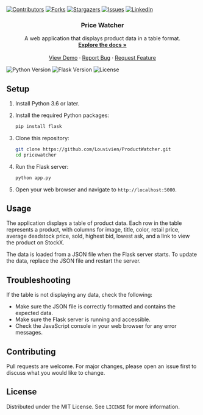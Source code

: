 [![Contributors][contributors-shield]][contributors-url]
[![Forks][forks-shield]][forks-url]
[![Stargazers][stars-shield]][stars-url]
[![Issues][issues-shield]][issues-url]
[![LinkedIn][linkedin-shield]][linkedin-url]

<p align="center">
  <h3 align="center">Price Watcher</h3>

  <p align="center">
    A web application that displays product data in a table format.
    <br />
    <a href="https://github.com/Louvivien/ProductWatcher"><strong>Explore the docs »</strong></a>
    <br />
    <br />
    <a href="https://productwatcher.fly.dev/">View Demo</a>
    ·
    <a href="https://github.com/Louvivien/ProductWatcher/issues">Report Bug</a>
    ·
    <a href="https://github.com/Louvivien/ProductWatcher/issues">Request Feature</a>
  </p>
</p>

![Python Version][python-image]
![Flask Version][flask-image]
![License][license-image]

## Setup

1. Install Python 3.6 or later.

2. Install the required Python packages:

    ```bash
    pip install flask
    ```

3. Clone this repository:

    ```bash
    git clone https://github.com/Louvivien/ProductWatcher.git
    cd pricewatcher
    ```

4. Run the Flask server:

    ```bash
    python app.py
    ```

5. Open your web browser and navigate to `http://localhost:5000`.

## Usage

The application displays a table of product data. Each row in the table represents a product, with columns for image, title, color, retail price, average deadstock price, sold, highest bid, lowest ask, and a link to view the product on StockX.

The data is loaded from a JSON file when the Flask server starts. To update the data, replace the JSON file and restart the server.

## Troubleshooting

If the table is not displaying any data, check the following:

- Make sure the JSON file is correctly formatted and contains the expected data.
- Make sure the Flask server is running and accessible.
- Check the JavaScript console in your web browser for any error messages.

## Contributing

Pull requests are welcome. For major changes, please open an issue first to discuss what you would like to change.

## License

Distributed under the MIT License. See `LICENSE` for more information.

[python-image]: https://img.shields.io/badge/python-v3.6+-blue.svg
[flask-image]: https://img.shields.io/badge/flask-v1.0.2-blue.svg
[license-image]: https://img.shields.io/badge/license-MIT-blue.svg


[contributors-shield]: https://img.shields.io/github/contributors/Louvivien/ProductWatcher.svg?style=for-the-badge
[contributors-url]: https://github.com/Louvivien/ProductWatcher/graphs/contributors
[forks-shield]: https://img.shields.io/github/forks/Louvivien/ProductWatcher.svg?style=for-the-badge
[forks-url]: https://github.com/Louvivien/ProductWatcher/network/members
[stars-shield]: https://img.shields.io/github/stars/Louvivien/ProductWatcher.svg?style=for-the-badge
[stars-url]: https://github.com/Louvivien/ProductWatcher/stargazers
[issues-shield]: https://img.shields.io/github/issues/Louvivien/ProductWatcher.svg?style=for-the-badge
[issues-url]: https://github.com/Louvivien/ProductWatcher/issues
[license-shield]: https://img.shields.io/github/license/Louvivien/ProductWatcher.svg?style=for-the-badge
[license-url]: https://github.com/Louvivien/ProductWatcher/blob/master/LICENSE.txt
[linkedin-shield]: https://img.shields.io/badge/-LinkedIn-black.svg?style=for-the-badge&logo=linkedin&colorB=555
[linkedin-url]: https://www.linkedin.com/in/vivienrichaud/
[Next.js]: https://img.shields.io/badge/next.js-000000?style=for-the-badge&logo=nextdotjs&logoColor=white
[Next-url]: https://nextjs.org/
[React.js]: https://img.shields.io/badge/React-20232A?style=for-the-badge&logo=react&logoColor=61DAFB
[React-url]: https://reactjs.org/
[Vue.js]: https://img.shields.io/badge/Vue.js-35495E?style=for-the-badge&logo=vuedotjs&logoColor=4FC08D
[Vue-url]: https://vuejs.org/
[Angular.io]: https://img.shields.io/badge/Angular-DD0031?style=for-the-badge&logo=angular&logoColor=white
[Angular-url]: https://angular.io/
[Svelte.dev]: https://img.shields.io/badge/Svelte-4A4A55?style=for-the-badge&logo=svelte&logoColor=FF3E00
[Svelte-url]: https://svelte.dev/
[Laravel.com]: https://img.shields.io/badge/Laravel-FF2D20?style=for-the-badge&logo=laravel&logoColor=white
[Laravel-url]: https://laravel.com
[Bootstrap.com]: https://img.shields.io/badge/Bootstrap-563D7C?style=for-the-badge&logo=bootstrap&logoColor=white
[Bootstrap-url]: https://getbootstrap.com
[JQuery.com]: https://img.shields.io/badge/jQuery-0769AD?style=for-the-badge&logo=jquery&logoColor=white
[JQuery-url]: https://jquery.com 

<!-- [![MIT License][license-shield]][license-url] -->
